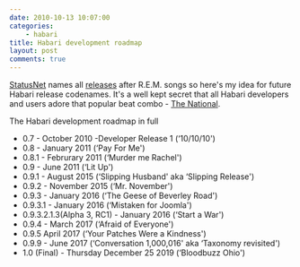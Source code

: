 ```yaml
---
date: 2010-10-13 10:07:00
categories:
    - habari
title: Habari development roadmap
layout: post
comments: true
---
```

[StatusNet][] names all [releases][] after R.E.M. songs so here's my
idea for future Habari release codenames. It's a well kept secret that
all Habari developers and users adore that popular beat combo -
[The National][].

The Habari development roadmap in full

-   0.7 - October 2010 -Developer Release 1 (‘10/10/10')
-   0.8 - January 2011 (‘Pay For Me')
-   0.8.1 - Februrary 2011 (‘Murder me Rachel')
-   0.9 - June 2011 (‘Lit Up')
-   0.9.1 - August 2015 (‘Slipping Husband' aka ‘Slipping Release')
-   0.9.2 - November 2015 (‘Mr. November')
-   0.9.3 - January 2016 (‘The Geese of Beverley Road')
-   0.9.3.1 - January 2016 (‘Mistaken for Joomla')
-   0.9.3.2.1.3(Alpha 3, RC1) - January 2016 (‘Start a War')
-   0.9.4 - March 2017 (‘Afraid of Everyone')
-   0.9.5 April 2017 (‘Your Patches Were a Kindness')
-   0.9.9 - June 2017 (‘Conversation 1,000,016' aka ‘Taxonomy
    revisited')
-   1.0 (Final) - Thursday December 25 2019 (‘Bloodbuzz Ohio')

  [StatusNet]: http://status.net/
  [releases]: http://status.net/wiki/Category:Releases
  [The National]: http://www.nbrightside.com/blog/2010/05/07/the-national-royal-albert-hall-1

